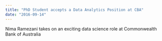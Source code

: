 ```yaml
---
title: "PhD Student accepts a Data Analytics Position at CBA"
date: "2016-09-14"
---
```

Nima Ramezani takes on an exciting data science role at Commonwealth Bank of Australia